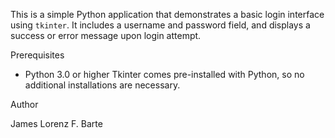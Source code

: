 This is a simple Python application that demonstrates a basic login interface using `tkinter`. It includes a username and password field, and displays a success or error message upon login attempt.

Prerequisites
- Python 3.0 or higher
Tkinter comes pre-installed with Python, so no additional installations are necessary.

Author

James Lorenz F. Barte
